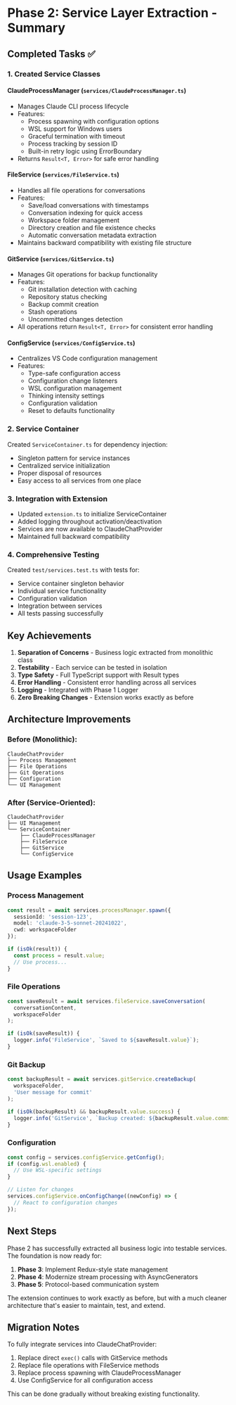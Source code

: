 # Phase 2: Service Layer Extraction - Summary

## Completed Tasks ✅

### 1. Created Service Classes

#### ClaudeProcessManager (`services/ClaudeProcessManager.ts`)
- Manages Claude CLI process lifecycle
- Features:
  - Process spawning with configuration options
  - WSL support for Windows users
  - Graceful termination with timeout
  - Process tracking by session ID
  - Built-in retry logic using ErrorBoundary
- Returns `Result<T, Error>` for safe error handling

#### FileService (`services/FileService.ts`)
- Handles all file operations for conversations
- Features:
  - Save/load conversations with timestamps
  - Conversation indexing for quick access
  - Workspace folder management
  - Directory creation and file existence checks
  - Automatic conversation metadata extraction
- Maintains backward compatibility with existing file structure

#### GitService (`services/GitService.ts`)
- Manages Git operations for backup functionality
- Features:
  - Git installation detection with caching
  - Repository status checking
  - Backup commit creation
  - Stash operations
  - Uncommitted changes detection
- All operations return `Result<T, Error>` for consistent error handling

#### ConfigService (`services/ConfigService.ts`)
- Centralizes VS Code configuration management
- Features:
  - Type-safe configuration access
  - Configuration change listeners
  - WSL configuration management
  - Thinking intensity settings
  - Configuration validation
  - Reset to defaults functionality

### 2. Service Container

Created `ServiceContainer.ts` for dependency injection:
- Singleton pattern for service instances
- Centralized service initialization
- Proper disposal of resources
- Easy access to all services from one place

### 3. Integration with Extension

- Updated `extension.ts` to initialize ServiceContainer
- Added logging throughout activation/deactivation
- Services are now available to ClaudeChatProvider
- Maintained full backward compatibility

### 4. Comprehensive Testing

Created `test/services.test.ts` with tests for:
- Service container singleton behavior
- Individual service functionality
- Configuration validation
- Integration between services
- All tests passing successfully

## Key Achievements

1. **Separation of Concerns** - Business logic extracted from monolithic class
2. **Testability** - Each service can be tested in isolation
3. **Type Safety** - Full TypeScript support with Result types
4. **Error Handling** - Consistent error handling across all services
5. **Logging** - Integrated with Phase 1 Logger
6. **Zero Breaking Changes** - Extension works exactly as before

## Architecture Improvements

### Before (Monolithic):
```
ClaudeChatProvider
├── Process Management
├── File Operations
├── Git Operations
├── Configuration
└── UI Management
```

### After (Service-Oriented):
```
ClaudeChatProvider
├── UI Management
└── ServiceContainer
    ├── ClaudeProcessManager
    ├── FileService
    ├── GitService
    └── ConfigService
```

## Usage Examples

### Process Management
```typescript
const result = await services.processManager.spawn({
  sessionId: 'session-123',
  model: 'claude-3-5-sonnet-20241022',
  cwd: workspaceFolder
});

if (isOk(result)) {
  const process = result.value;
  // Use process...
}
```

### File Operations
```typescript
const saveResult = await services.fileService.saveConversation(
  conversationContent,
  workspaceFolder
);

if (isOk(saveResult)) {
  logger.info('FileService', `Saved to ${saveResult.value}`);
}
```

### Git Backup
```typescript
const backupResult = await services.gitService.createBackup(
  workspaceFolder,
  'User message for commit'
);

if (isOk(backupResult) && backupResult.value.success) {
  logger.info('GitService', `Backup created: ${backupResult.value.commitHash}`);
}
```

### Configuration
```typescript
const config = services.configService.getConfig();
if (config.wsl.enabled) {
  // Use WSL-specific settings
}

// Listen for changes
services.configService.onConfigChange((newConfig) => {
  // React to configuration changes
});
```

## Next Steps

Phase 2 has successfully extracted all business logic into testable services. The foundation is now ready for:

1. **Phase 3**: Implement Redux-style state management
2. **Phase 4**: Modernize stream processing with AsyncGenerators
3. **Phase 5**: Protocol-based communication system

The extension continues to work exactly as before, but with a much cleaner architecture that's easier to maintain, test, and extend.

## Migration Notes

To fully integrate services into ClaudeChatProvider:
1. Replace direct `exec()` calls with GitService methods
2. Replace file operations with FileService methods
3. Replace process spawning with ClaudeProcessManager
4. Use ConfigService for all configuration access

This can be done gradually without breaking existing functionality.